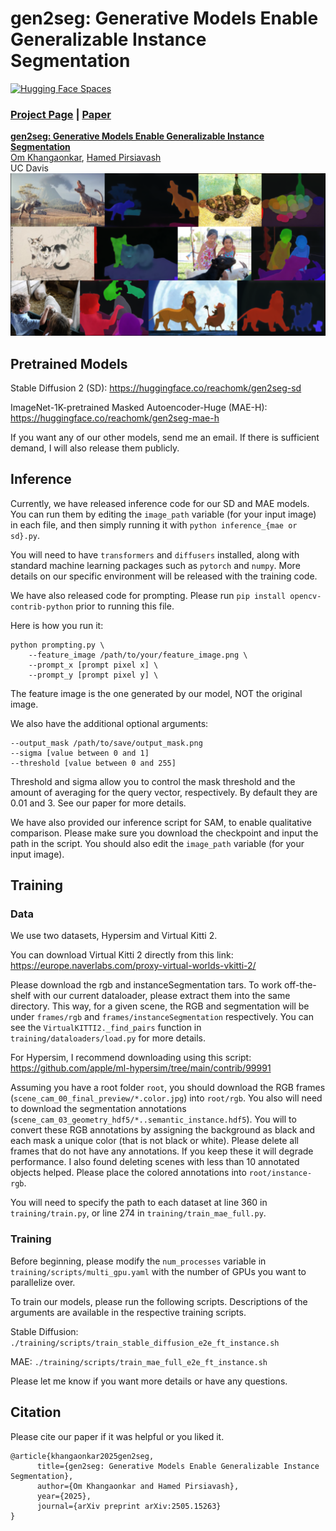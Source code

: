 # gen2seg: Generative Models Enable Generalizable Instance Segmentation
[![Hugging Face Spaces](https://img.shields.io/badge/%F0%9F%A4%97%20Hugging%20Face-Spaces-blue)](https://huggingface.co/spaces/reachomk/gen2seg)

### [Project Page](https://reachomk.github.io/gen2seg) | [Paper](https://arxiv.org/abs/2505.15263)

[**gen2seg: Generative Models Enable Generalizable Instance Segmentation**](https://reachomk.github.io/gen2seg)  
 [Om Khangaonkar](https://reachomk.github.io),
 [Hamed Pirsiavash](https://web.cs.ucdavis.edu/~hpirsiav/)<br>
 UC Davis <br>
<img src='assets/teaser.png'/>

## Pretrained Models
Stable Diffusion 2 (SD): https://huggingface.co/reachomk/gen2seg-sd

ImageNet-1K-pretrained Masked Autoencoder-Huge (MAE-H):  https://huggingface.co/reachomk/gen2seg-mae-h

If you want any of our other models, send me an email. If there is sufficient demand, I will also release them publicly. 

##  Inference
Currently, we have released inference code for our SD and MAE models. You can run them by editing the `image_path` variable (for your input image) in each file, and then simply running it with `python inference_{mae or sd}.py`.  

You will need to have `transformers` and `diffusers` installed, along with standard machine learning packages such as `pytorch` and `numpy`.  More details on our specific environment will be released with the training code. 

We have also released code for prompting. Please run `pip install opencv-contrib-python` prior to running this file. 

Here is how you run it:
```
python prompting.py \
    --feature_image /path/to/your/feature_image.png \
    --prompt_x [prompt pixel x] \ 
    --prompt_y [prompt pixel y] \
```
The feature image is the one generated by our model, NOT the original image. 


We also have the additional optional arguments:
```
--output_mask /path/to/save/output_mask.png
--sigma [value between 0 and 1]
--threshold [value between 0 and 255]
```

Threshold and sigma allow you to control the mask threshold and the amount of averaging for the query vector, respectively. By default they are 0.01 and 3. See our paper for more details. 

We have also provided our inference script for SAM, to enable qualitative comparison. Please make sure you download the checkpoint and input the path in the script. You should also edit the `image_path` variable (for your input image). 

## Training
### Data
We use two datasets, Hypersim and Virtual Kitti 2.

You can download Virtual Kitti 2 directly from this link: https://europe.naverlabs.com/proxy-virtual-worlds-vkitti-2/

Please download the rgb and instanceSegmentation tars. To work off-the-shelf with our current dataloader, please extract them into the same directory. This way, for a given scene, the RGB and segmentation will be under `frames/rgb` and `frames/instanceSegmentation` respectively. You can see the `VirtualKITTI2._find_pairs` function in `training/dataloaders/load.py` for more details. 

For Hypersim, I recommend downloading using this script: https://github.com/apple/ml-hypersim/tree/main/contrib/99991

Assuming you have a root folder `root`, you should download the RGB frames (`scene_cam_00_final_preview/*.color.jpg`) into `root/rgb`. You also will need to download the segmentation annotations (`scene_cam_03_geometry_hdf5/*..semantic_instance.hdf5`). You will to convert these RGB annotations by assigning the background as black and each mask a unique color (that is not black or white). Please delete all frames that do not have any annotations. If you keep these it will degrade performance. I also found deleting scenes with less than 10 annotated objects helped.  Please place the colored annotations into `root/instance-rgb`. 

You will need to specify the path to each dataset at line 360 in `training/train.py`, or line 274 in `training/train_mae_full.py`.  

### Training
Before beginning, please modify the `num_processes` variable in `training/scripts/multi_gpu.yaml` with the number of GPUs you want to parallelize over. 

To train our models, please run the following scripts. Descriptions of the arguments are available in the respective training scripts. 

Stable Diffusion:
```./training/scripts/train_stable_diffusion_e2e_ft_instance.sh```

MAE:
```./training/scripts/train_mae_full_e2e_ft_instance.sh```

Please let me know if you want more details or have any questions. 

##  Citation
Please cite our paper if it was helpful or you liked it. 
```
@article{khangaonkar2025gen2seg,
      title={gen2seg: Generative Models Enable Generalizable Instance Segmentation}, 
      author={Om Khangaonkar and Hamed Pirsiavash},
      year={2025},
      journal={arXiv preprint arXiv:2505.15263}
}
```
